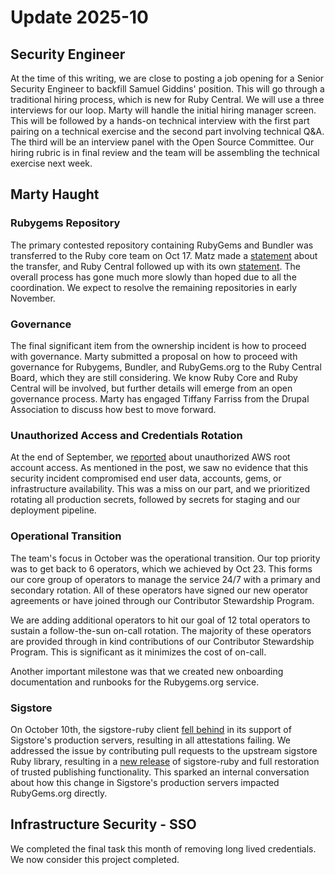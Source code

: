 # Update 2025-10

## Security Engineer

At the time of this writing, we are close to posting a job opening for a Senior Security Engineer to backfill Samuel Giddins' position. This will go through a traditional hiring process, which is new for Ruby Central. We will use a three interviews for our loop.  Marty will handle the initial hiring manager screen. This will be followed by a hands-on technical interview with the first part pairing on a technical exercise and the second part involving technical Q&A. The third will be an interview panel with the Open Source Committee.  Our hiring rubric is in final review and the team will be assembling the technical exercise next week.

## Marty Haught

### Rubygems Repository

The primary contested repository containing RubyGems and Bundler was transferred to the Ruby core team on Oct 17. Matz made a [statement](https://www.ruby-lang.org/en/news/2025/10/17/rubygems-repository-transition/) about the transfer, and Ruby Central followed up with its own [statement](https://rubycentral.org/news/ruby-central-statement-on-rubygems-bundler/). The overall process has gone much more slowly than hoped due to all the coordination. We expect to resolve the remaining repositories in early November.

### Governance

The final significant item from the ownership incident is how to proceed with governance. Marty submitted a proposal on how to proceed with governance for Rubygems, Bundler, and RubyGems.org to the Ruby Central Board, which they are still considering. We know Ruby Core and Ruby Central will be involved, but further details will emerge from an open governance process. Marty has engaged Tiffany Farriss from the Drupal Association to discuss how best to move forward. 

### Unauthorized Access and Credentials Rotation

At the end of September, we [reported](https://rubycentral.org/news/rubygems-org-aws-root-access-event-september-2025/) about unauthorized AWS root account access. As mentioned in the post, we saw no evidence that this security incident compromised end user data, accounts, gems, or infrastructure availability. This was a miss on our part, and we prioritized rotating all production secrets, followed by secrets for staging and our deployment pipeline.

### Operational Transition

The team's focus in October was the operational transition. Our top priority was to get back to 6 operators, which we achieved by Oct 23. This forms our core group of operators to manage the service 24/7 with a primary and secondary rotation. All of these operators have signed our new operator agreements or have joined through our Contributor Stewardship Program.

We are adding additional operators to hit our goal of 12 total operators to sustain a follow-the-sun on-call rotation. The majority of these operators are provided through in kind contributions of our Contributor Stewardship Program. This is significant as it minimizes the cost of on-call.

Another important milestone was that we created new onboarding documentation and runbooks for the Rubygems.org service.

### Sigstore

On October 10th, the sigstore-ruby client [fell behind](https://github.com/sigstore/sigstore-ruby/issues/263) in its support of Sigstore's production servers, resulting in all attestations failing. We addressed the issue by contributing pull requests to the upstream sigstore Ruby library, resulting in a [new release](https://github.com/sigstore/sigstore-ruby/releases/tag/v0.2.2) of sigstore-ruby and full restoration of trusted publishing functionality.  This sparked an internal conversation about how this change in Sigstore's production servers impacted RubyGems.org directly.  

## Infrastructure Security - SSO

We completed the final task this month of removing long lived credentials.  We now consider this project completed.